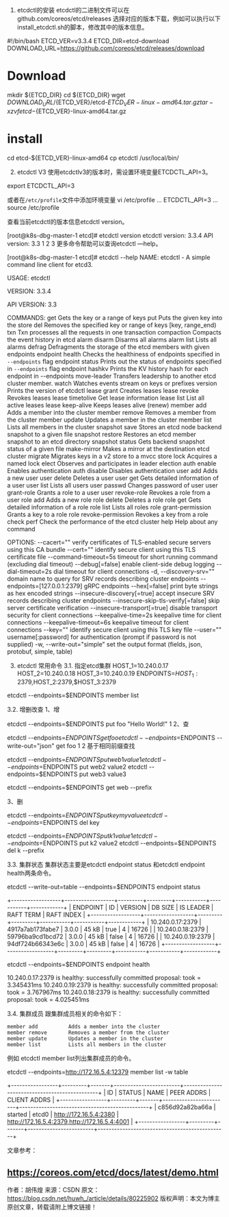 1. etcdctl的安装
etcdctl的二进制文件可以在 github.com/coreos/etcd/releases 选择对应的版本下载，例如可以执行以下install_etcdctl.sh的脚本，修改其中的版本信息。

#!/bin/bash
ETCD_VER=v3.3.4
ETCD_DIR=etcd-download
DOWNLOAD_URL=https://github.com/coreos/etcd/releases/download

# Download
mkdir ${ETCD_DIR}
cd ${ETCD_DIR}
wget ${DOWNLOAD_URL}/${ETCD_VER}/etcd-${ETCD_VER}-linux-amd64.tar.gz
tar -xzvf etcd-${ETCD_VER}-linux-amd64.tar.gz

# install
cd etcd-${ETCD_VER}-linux-amd64
cp etcdctl /usr/local/bin/

2. etcdctl V3
使用etcdctlv3的版本时，需设置环境变量ETCDCTL_API=3。

export ETCDCTL_API=3

或者在`/etc/profile`文件中添加环境变量
vi /etc/profile
...
ETCDCTL_API=3
...
source /etc/profile

查看当前etcdctl的版本信息etcdctl version。

[root@k8s-dbg-master-1 etcd]# etcdctl version
etcdctl version: 3.3.4
API version: 3.3
1
2
3
更多命令帮助可以查询etcdctl —help。

[root@k8s-dbg-master-1 etcd]# etcdctl --help
NAME:
    etcdctl - A simple command line client for etcd3.

USAGE:
    etcdctl

VERSION:
    3.3.4

API VERSION:
    3.3


COMMANDS:
    get         Gets the key or a range of keys
    put         Puts the given key into the store
    del         Removes the specified key or range of keys [key, range_end)
    txn         Txn processes all the requests in one transaction
    compaction      Compacts the event history in etcd
    alarm disarm        Disarms all alarms
    alarm list      Lists all alarms
    defrag          Defragments the storage of the etcd members with given endpoints
    endpoint health     Checks the healthiness of endpoints specified in `--endpoints` flag
    endpoint status     Prints out the status of endpoints specified in `--endpoints` flag
    endpoint hashkv     Prints the KV history hash for each endpoint in --endpoints
    move-leader     Transfers leadership to another etcd cluster member.
    watch           Watches events stream on keys or prefixes
    version         Prints the version of etcdctl
    lease grant     Creates leases
    lease revoke        Revokes leases
    lease timetolive    Get lease information
    lease list      List all active leases
    lease keep-alive    Keeps leases alive (renew)
    member add      Adds a member into the cluster
    member remove       Removes a member from the cluster
    member update       Updates a member in the cluster
    member list     Lists all members in the cluster
    snapshot save       Stores an etcd node backend snapshot to a given file
    snapshot restore    Restores an etcd member snapshot to an etcd directory
    snapshot status     Gets backend snapshot status of a given file
    make-mirror     Makes a mirror at the destination etcd cluster
    migrate         Migrates keys in a v2 store to a mvcc store
    lock            Acquires a named lock
    elect           Observes and participates in leader election
    auth enable     Enables authentication
    auth disable        Disables authentication
    user add        Adds a new user
    user delete     Deletes a user
    user get        Gets detailed information of a user
    user list       Lists all users
    user passwd     Changes password of user
    user grant-role     Grants a role to a user
    user revoke-role    Revokes a role from a user
    role add        Adds a new role
    role delete     Deletes a role
    role get        Gets detailed information of a role
    role list       Lists all roles
    role grant-permission   Grants a key to a role
    role revoke-permission  Revokes a key from a role
    check perf      Check the performance of the etcd cluster
    help            Help about any command

OPTIONS:
      --cacert=""               verify certificates of TLS-enabled secure servers using this CA bundle
      --cert=""                 identify secure client using this TLS certificate file
      --command-timeout=5s          timeout for short running command (excluding dial timeout)
      --debug[=false]               enable client-side debug logging
      --dial-timeout=2s             dial timeout for client connections
  -d, --discovery-srv=""            domain name to query for SRV records describing cluster endpoints
      --endpoints=[127.0.0.1:2379]      gRPC endpoints
      --hex[=false]             print byte strings as hex encoded strings
      --insecure-discovery[=true]       accept insecure SRV records describing cluster endpoints
      --insecure-skip-tls-verify[=false]    skip server certificate verification
      --insecure-transport[=true]       disable transport security for client connections
      --keepalive-time=2s           keepalive time for client connections
      --keepalive-timeout=6s            keepalive timeout for client connections
      --key=""                  identify secure client using this TLS key file
      --user=""                 username[:password] for authentication (prompt if password is not supplied)
  -w, --write-out="simple"          set the output format (fields, json, protobuf, simple, table)


3. etcdctl 常用命令
3.1. 指定etcd集群
HOST_1=10.240.0.17
HOST_2=10.240.0.18
HOST_3=10.240.0.19
ENDPOINTS=$HOST_1:2379,$HOST_2:2379,$HOST_3:2379

etcdctl --endpoints=$ENDPOINTS member list

3.2. 增删改查
1、增

etcdctl --endpoints=$ENDPOINTS put foo "Hello World!"
1
2、查

etcdctl --endpoints=$ENDPOINTS get foo
etcdctl --endpoints=$ENDPOINTS --write-out="json" get foo
1
2
基于相同前缀查找

etcdctl --endpoints=$ENDPOINTS put web1 value1
etcdctl --endpoints=$ENDPOINTS put web2 value2
etcdctl --endpoints=$ENDPOINTS put web3 value3

etcdctl --endpoints=$ENDPOINTS get web --prefix

3、删

etcdctl --endpoints=$ENDPOINTS put key myvalue
etcdctl --endpoints=$ENDPOINTS del key

etcdctl --endpoints=$ENDPOINTS put k1 value1
etcdctl --endpoints=$ENDPOINTS put k2 value2
etcdctl --endpoints=$ENDPOINTS del k --prefix

3.3. 集群状态
集群状态主要是etcdctl endpoint status 和etcdctl endpoint health两条命令。

etcdctl --write-out=table --endpoints=$ENDPOINTS endpoint status

+------------------+------------------+---------+---------+-----------+-----------+------------+
|     ENDPOINT     |        ID        | VERSION | DB SIZE | IS LEADER | RAFT TERM | RAFT INDEX |
+------------------+------------------+---------+---------+-----------+-----------+------------+
| 10.240.0.17:2379 | 4917a7ab173fabe7 | 3.0.0   | 45 kB   | true      |         4 |      16726 |
| 10.240.0.18:2379 | 59796ba9cd1bcd72 | 3.0.0   | 45 kB   | false     |         4 |      16726 |
| 10.240.0.19:2379 | 94df724b66343e6c | 3.0.0   | 45 kB   | false     |         4 |      16726 |
+------------------+------------------+---------+---------+-----------+-----------+------------+

etcdctl --endpoints=$ENDPOINTS endpoint health

10.240.0.17:2379 is healthy: successfully committed proposal: took = 3.345431ms
10.240.0.19:2379 is healthy: successfully committed proposal: took = 3.767967ms
10.240.0.18:2379 is healthy: successfully committed proposal: took = 4.025451ms

3.4. 集群成员
跟集群成员相关的命令如下：

    member add          Adds a member into the cluster
    member remove       Removes a member from the cluster
    member update       Updates a member in the cluster
    member list         Lists all members in the cluster

例如 etcdctl member list列出集群成员的命令。

etcdctl --endpoints=http://172.16.5.4:12379 member list -w table

+-----------------+---------+-------+------------------------+-----------------------------------------------+
|       ID        | STATUS  | NAME  |       PEER ADDRS       |                 CLIENT ADDRS                  |
+-----------------+---------+-------+------------------------+-----------------------------------------------+
| c856d92a82ba66a | started | etcd0 | http://172.16.5.4:2380 | http://172.16.5.4:2379,http://172.16.5.4:4001 |
+-----------------+---------+-------+------------------------+-----------------------------------------------+

文章参考：

https://coreos.com/etcd/docs/latest/demo.html
---------------------
作者：胡伟煌
来源：CSDN
原文：https://blog.csdn.net/huwh_/article/details/80225902
版权声明：本文为博主原创文章，转载请附上博文链接！
